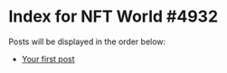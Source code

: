 # Index for NFT World #4932
Posts will be displayed in the order below:

- [Your first post](./001-first.md)

